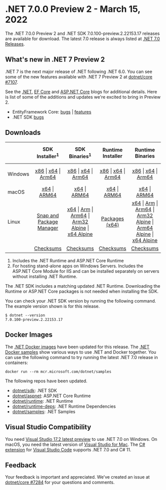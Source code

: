 # .NET 7.0.0 Preview 2 - March 15, 2022

The .NET 7.0.0 Preview 2 and .NET SDK 7.0.100-preview.2.22153.17 releases are available for download. The latest 7.0 release is always listed at [.NET 7.0 Releases](../README.md).

## What's new in .NET 7 Preview 2

.NET 7 is the next major release of .NET following .NET 6.0. You can see some of the new features available with .NET 7 Preview 2 at [dotnet/core #7107](https://github.com/dotnet/core/issues/7107).

See the [.NET][dotnet-blog], [EF Core][ef-blog] and [ASP.NET Core][aspnet-blog] blogs for additional details.
Here is list of some of the additions and updates we're excited to bring in Preview 2.

* EntityFramework Core: [bugs][ef_bugs] | [features][ef_features]
* .NET SDK [bugs][sdk_bugs]

## Downloads

|           | SDK Installer<sup>1</sup>                        | SDK Binaries<sup>1</sup>                 | Runtime Installer                                        | Runtime Binaries                                 | ASP.NET Core Runtime           |Windows Desktop Runtime          |
| --------- | :------------------------------------------:     | :----------------------:                 | :---------------------------:                            | :-------------------------:                      | :-----------------:            | :-----------------:            |
| Windows   | [x86][dotnet-sdk-win-x86.exe] \| [x64][dotnet-sdk-win-x64.exe] \| [Arm64][dotnet-sdk-win-arm64.exe] | [x86][dotnet-sdk-win-x86.zip] \| [x64][dotnet-sdk-win-x64.zip] \|  [Arm64][dotnet-sdk-win-arm64.zip] | [x86][dotnet-runtime-win-x86.exe] \| [x64][dotnet-runtime-win-x64.exe] \| [Arm64][dotnet-runtime-win-arm64.exe] | [x86][dotnet-runtime-win-x86.zip] \| [x64][dotnet-runtime-win-x64.zip] \| [Arm64][dotnet-runtime-win-arm64.zip] | [x86][aspnetcore-runtime-win-x86.exe] \| [x64][aspnetcore-runtime-win-x64.exe] \|<br> [Hosting Bundle][dotnet-hosting-win.exe]<sup>2</sup> | [x86][windowsdesktop-runtime-win-x86.exe] \| [x64][windowsdesktop-runtime-win-x64.exe] \| [Arm64][windowsdesktop-runtime-win-arm64.exe] |
| macOS     | [x64][dotnet-sdk-osx-x64.pkg] \| [ARM64][dotnet-sdk-osx-arm64.pkg] | [x64][dotnet-sdk-osx-x64.tar.gz] \| [ARM64][dotnet-sdk-osx-arm64.tar.gz]  | [x64][dotnet-runtime-osx-x64.pkg] \| [ARM64][dotnet-runtime-osx-arm64.pkg] | [x64][dotnet-runtime-osx-x64.tar.gz] \| [ARM64][dotnet-runtime-osx-arm64.tar.gz]| [x64][aspnetcore-runtime-osx-x64.tar.gz] \| [ARM64][aspnetcore-runtime-osx-arm64.tar.gz] | - |<sup>1</sup>
| Linux     |  [Snap and Package Manager](../install-linux.md)  | [x64][dotnet-sdk-linux-x64.tar.gz] \| [Arm][dotnet-sdk-linux-arm.tar.gz]  \| [Arm64][dotnet-sdk-linux-arm64.tar.gz] \| [Arm32 Alpine][dotnet-sdk-linux-musl-arm.tar.gz]  \| [x64 Alpine][dotnet-sdk-linux-musl-x64.tar.gz] | [Packages (x64)][linux-packages] | [x64][dotnet-runtime-linux-x64.tar.gz] \| [Arm][dotnet-runtime-linux-arm.tar.gz] \| [Arm64][dotnet-runtime-linux-arm64.tar.gz] \| [Arm32 Alpine][dotnet-runtime-linux-musl-arm.tar.gz] \| [Arm64 Alpine][dotnet-runtime-linux-musl-arm64.tar.gz] \| [x64 Alpine][dotnet-runtime-linux-musl-x64.tar.gz]  | [x64][aspnetcore-runtime-linux-x64.tar.gz]<sup>1</sup>  \| [Arm][aspnetcore-runtime-linux-arm.tar.gz]<sup>1</sup> \| [Arm64][aspnetcore-runtime-linux-arm64.tar.gz]<sup>1</sup> \| [x64 Alpine][aspnetcore-runtime-linux-musl-x64.tar.gz] | - | <sup>1</sup> |
|  | [Checksums][checksums-sdk]                             | [Checksums][checksums-sdk]                                      | [Checksums][checksums-runtime]                             | [Checksums][checksums-runtime]  | [Checksums][checksums-runtime]  | [Checksums][checksums-runtime]


1. Includes the .NET Runtime and ASP.NET Core Runtime
2. For hosting stand-alone apps on Windows Servers. Includes the ASP.NET Core Module for IIS and can be installed separately on servers without installing .NET Runtime.


The .NET SDK includes a matching updated .NET Runtime. Downloading the Runtime or ASP.NET Core packages is not needed when installing the SDK.

You can check your .NET SDK version by running the following command. The example version shown is for this release.

```console
$ dotnet --version
7.0.100-preview.2.22153.17
```

## Docker Images

The [.NET Docker images](https://hub.docker.com/_/microsoft-dotnet) have been updated for this release. The [.NET Docker samples](https://github.com/dotnet/dotnet-docker/blob/main/samples/README.md) show various ways to use .NET and Docker together. You can use the following command to try running the latest .NET 7.0 release in containers:

```console
docker run --rm mcr.microsoft.com/dotnet/samples
```

The following repos have been updated.

* [dotnet/sdk](https://hub.docker.com/_/microsoft-dotnet-sdk/): .NET SDK
* [dotnet/aspnet](https://hub.docker.com/_/microsoft-dotnet-aspnet/): ASP.NET Core Runtime
* [dotnet/runtime](https://hub.docker.com/_/microsoft-dotnet-runtime/): .NET Runtime
* [dotnet/runtime-deps](https://hub.docker.com/_/microsoft-dotnet-runtime-deps/): .NET Runtime Dependencies
* [dotnet/samples](https://hub.docker.com/_/microsoft-dotnet-samples/): .NET Samples

## Visual Studio Compatibility

You need [Visual Studio 17.2 latest preview](https://visualstudio.microsoft.com) to use .NET 7.0 on Windows. On macOS, you need the latest version of [Visual Studio for Mac](https://visualstudio.microsoft.com/vs/mac/). The [C# extension](https://code.visualstudio.com/docs/languages/dotnet) for [Visual Studio Code](https://code.visualstudio.com/) supports .NET 7.0 and C# 11.


## Feedback

Your feedback is important and appreciated. We've created an issue at [dotnet/core #7284](https://github.com/dotnet/core/issues/7284) for your questions and comments.

[blob-runtime]: https://dotnetcli.blob.core.windows.net/dotnet/Runtime/
[blob-sdk]: https://dotnetcli.blob.core.windows.net/dotnet/Sdk/
[release-notes]: https://github.com/dotnet/core/blob/main/release-notes/7.0/preview/7.0.0-preview.2.md

[checksums-runtime]: https://dotnetcli.blob.core.windows.net/dotnet/checksums/7.0.0-preview.2-sha.txt
[checksums-sdk]: https://dotnetcli.blob.core.windows.net/dotnet/checksums/7.0.0-preview.2-sha.txt

[linux-install]: https://github.com/dotnet/core/blob/main/release-notes/7.0/install-linux.md
[linux-setup]: https://github.com/dotnet/core/blob/main/Documentation/linux-setup.md

[dotnet-blog]:  https://devblogs.microsoft.com/dotnet/announcing-dotnet-7-preview-2/
[aspnet-blog]: https://devblogs.microsoft.com/aspnet/asp-net-core-updates-in-dotnet-7-preview-2
[ef-blog]: https://devblogs.microsoft.com/dotnet/announcing-entity-framework-7-preview-2
[ef_bugs]: https://github.com/dotnet/efcore/issues?q=is%3Aissue+milestone%3A7.0.0-preview2+is%3Aclosed+label%3Atype-bug
[ef_features]: https://github.com/dotnet/efcore/issues?q=is%3Aissue+milestone%3A7.0.0-preview2+is%3Aclosed+label%3Atype-enhancement

[aspnet_bugs]: https://github.com/aspnet/AspNetCore/issues?q=is%3Aissue+milestone%3A7.0.0-preview2+label%3ADone+label%3Abug
[aspnet_features]: https://github.com/aspnet/AspNetCore/issues?q=is%3Aissue+milestone%3A7.0.0-preview2+label%3ADone+label%3Aenhancement
[runtime_bugs]: https://github.com/dotnet/runtime/issues?utf8=%E2%9C%93&q=is%3Aissue+milestone%3A7.0+label%3Abug+
[runtime_features]: https://github.com/dotnet/runtime/issues?q=is%3Aissue+milestone%3A7.0+label%3Aenhancement

[sdk_bugs]: https://github.com/dotnet/sdk/issues?q=is%3Aissue+is%3Aclosed+milestone%3A7.0.1xx
[linux-packages]: 7.0.0-preview.2-install-instructions.md



[//]: # ( Runtime 7.0.0-preview.2.22152.2)
[dotnet-runtime-linux-arm.tar.gz]: https://download.visualstudio.microsoft.com/download/pr/d75f42ab-f32a-4c71-9198-bfeb5051fbd0/ff39bd32601fdb583a13a06e979f152b/dotnet-runtime-7.0.0-preview.2.22152.2-linux-arm.tar.gz
[dotnet-runtime-linux-arm64.tar.gz]: https://download.visualstudio.microsoft.com/download/pr/5154f383-6a09-41b3-bfcc-5958562e2c4b/b0fea89768d540f83ff10b8c3a556cc1/dotnet-runtime-7.0.0-preview.2.22152.2-linux-arm64.tar.gz
[dotnet-runtime-linux-musl-arm.tar.gz]: https://download.visualstudio.microsoft.com/download/pr/796d0f81-e071-4a1e-87c4-fe39a4a4aa6d/73bffc4f91e2c8e89e24aff1f8ea43f3/dotnet-runtime-7.0.0-preview.2.22152.2-linux-musl-arm.tar.gz
[dotnet-runtime-linux-musl-arm64.tar.gz]: https://download.visualstudio.microsoft.com/download/pr/70e2d3e3-c5a2-4943-bd6d-0671a93e1871/22777c837aa91062b909d198226b3d5a/dotnet-runtime-7.0.0-preview.2.22152.2-linux-musl-arm64.tar.gz
[dotnet-runtime-linux-musl-x64.tar.gz]: https://download.visualstudio.microsoft.com/download/pr/16edd568-b9a4-462c-9a5e-af010847c5c6/326f0f687857b536c3e2a45dbfd3617a/dotnet-runtime-7.0.0-preview.2.22152.2-linux-musl-x64.tar.gz
[dotnet-runtime-linux-x64.tar.gz]: https://download.visualstudio.microsoft.com/download/pr/d310a601-7f68-412a-a139-b8d6a037c9fd/b00941dc09d85a51b198117d8efdba8a/dotnet-runtime-7.0.0-preview.2.22152.2-linux-x64.tar.gz
[dotnet-runtime-osx-arm64.pkg]: https://download.visualstudio.microsoft.com/download/pr/131656c4-1caf-4d50-abab-f2e297faa3c9/d0321edd361e67be278da7c3b7089430/dotnet-runtime-7.0.0-preview.2.22152.2-osx-arm64.pkg
[dotnet-runtime-osx-arm64.tar.gz]: https://download.visualstudio.microsoft.com/download/pr/ac1eefa5-d5a8-425a-a394-c6e2bc564e43/2c8cd64c7167cd9b444df6112ea95a2d/dotnet-runtime-7.0.0-preview.2.22152.2-osx-arm64.tar.gz
[dotnet-runtime-osx-x64.pkg]: https://download.visualstudio.microsoft.com/download/pr/9660c828-fb78-4fd7-85bc-3ab4e3dbb179/3c25335ff279f4e06c054e715b36f175/dotnet-runtime-7.0.0-preview.2.22152.2-osx-x64.pkg
[dotnet-runtime-osx-x64.tar.gz]: https://download.visualstudio.microsoft.com/download/pr/d1de2627-e6fc-4657-a614-59f87b3964e0/e04ea0fe25c1eb719cf1de4d6e7676f1/dotnet-runtime-7.0.0-preview.2.22152.2-osx-x64.tar.gz
[dotnet-runtime-win-arm64.exe]: https://download.visualstudio.microsoft.com/download/pr/a138e0a5-a99b-490e-aa3b-e343c3f39e25/d868eae31c16dae1891a8780bf989bd1/dotnet-runtime-7.0.0-preview.2.22152.2-win-arm64.exe
[dotnet-runtime-win-arm64.zip]: https://download.visualstudio.microsoft.com/download/pr/387cc604-3e60-4093-8ec7-097fc6ec83ea/c7e70f4ed32806a8f7acde94b9acc102/dotnet-runtime-7.0.0-preview.2.22152.2-win-arm64.zip
[dotnet-runtime-win-x64.exe]: https://download.visualstudio.microsoft.com/download/pr/76bb18a3-0fda-4a0d-9d2d-ce83667a2668/9534db4f3b885ef2ccdaa16d37cb3133/dotnet-runtime-7.0.0-preview.2.22152.2-win-x64.exe
[dotnet-runtime-win-x64.zip]: https://download.visualstudio.microsoft.com/download/pr/27fa0e6a-b4d1-4023-8467-d1eda2f2f8f0/a0ff83fc152ac1ca4ec59292d32baa5a/dotnet-runtime-7.0.0-preview.2.22152.2-win-x64.zip
[dotnet-runtime-win-x86.exe]: https://download.visualstudio.microsoft.com/download/pr/066b1423-93ca-49c1-8f23-8bfba3cf6e84/1b9584330bc342bec480156e17cd961e/dotnet-runtime-7.0.0-preview.2.22152.2-win-x86.exe
[dotnet-runtime-win-x86.zip]: https://download.visualstudio.microsoft.com/download/pr/f77a2a6e-4138-401d-ad1a-7f8cd8aa6c69/e0f5a9ccc9c225e481cb27cf155e3113/dotnet-runtime-7.0.0-preview.2.22152.2-win-x86.zip

[//]: # ( WindowsDesktop 7.0.0-preview.2.22153.5)
[windowsdesktop-runtime-win-arm64.exe]: https://download.visualstudio.microsoft.com/download/pr/6dbbbeeb-c11f-4f32-a165-0a73a17ae41e/f011743571c716a25911d62f21800650/windowsdesktop-runtime-7.0.0-preview.2.22153.5-win-arm64.exe
[windowsdesktop-runtime-win-arm64.zip]: https://download.visualstudio.microsoft.com/download/pr/33697e18-1793-448a-954d-ced3dde002bd/3eef88084b2e4c8f4247c51862f84361/windowsdesktop-runtime-7.0.0-preview.2.22153.5-win-arm64.zip
[windowsdesktop-runtime-win-x64.exe]: https://download.visualstudio.microsoft.com/download/pr/15596c40-e6d3-4133-b04b-81fc9fbd532d/0bdd610ade324b0e67924169eeabded4/windowsdesktop-runtime-7.0.0-preview.2.22153.5-win-x64.exe
[windowsdesktop-runtime-win-x64.zip]: https://download.visualstudio.microsoft.com/download/pr/6f1acefd-0fb3-409b-b4a9-c81fc92b24aa/12ed761f2257431b9b573bf3819d8d16/windowsdesktop-runtime-7.0.0-preview.2.22153.5-win-x64.zip
[windowsdesktop-runtime-win-x86.exe]: https://download.visualstudio.microsoft.com/download/pr/0059c92c-a180-42aa-859f-b244054113ea/41293f683ae3491c01d3aa7b7dba9052/windowsdesktop-runtime-7.0.0-preview.2.22153.5-win-x86.exe
[windowsdesktop-runtime-win-x86.zip]: https://download.visualstudio.microsoft.com/download/pr/c2890582-8f9f-46ef-afcf-27aac666e3f3/a2e9a79ed9033efd8eae58dd3333919a/windowsdesktop-runtime-7.0.0-preview.2.22153.5-win-x86.zip

[//]: # ( ASP 7.0.0-preview.2.22153.2)
[aspnetcore-runtime-linux-arm.tar.gz]: https://download.visualstudio.microsoft.com/download/pr/3f62c2be-99fb-418d-b98e-30d5d1d7e862/ea163ba205a0ac680d995e0f8d657bb7/aspnetcore-runtime-7.0.0-preview.2.22153.2-linux-arm.tar.gz
[aspnetcore-runtime-linux-arm64.tar.gz]: https://download.visualstudio.microsoft.com/download/pr/91aba62d-7b61-46fd-bae9-a34299a01ec4/f0597bde0eab2c832ce30eef80583d4d/aspnetcore-runtime-7.0.0-preview.2.22153.2-linux-arm64.tar.gz
[aspnetcore-runtime-linux-musl-arm.tar.gz]: https://download.visualstudio.microsoft.com/download/pr/a67f9239-04e7-4194-8b90-3f22210dc06d/6a64962a90094707298d79b550271ff3/aspnetcore-runtime-7.0.0-preview.2.22153.2-linux-musl-arm.tar.gz
[aspnetcore-runtime-linux-musl-arm64.tar.gz]: https://download.visualstudio.microsoft.com/download/pr/74129065-f8a6-42a4-861c-0ba2aba16765/3f67a82679aa7c57775dd77d479934f2/aspnetcore-runtime-7.0.0-preview.2.22153.2-linux-musl-arm64.tar.gz
[aspnetcore-runtime-linux-musl-x64.tar.gz]: https://download.visualstudio.microsoft.com/download/pr/2b474ec4-78a3-4e50-a446-bd1ad933ab15/ec2d64820abe3d8351e05f0213a7ab2f/aspnetcore-runtime-7.0.0-preview.2.22153.2-linux-musl-x64.tar.gz
[aspnetcore-runtime-linux-x64.tar.gz]: https://download.visualstudio.microsoft.com/download/pr/8d24d018-755a-4326-930f-b6f88e7c8851/330dfff882e637583cfde0c8cd90debf/aspnetcore-runtime-7.0.0-preview.2.22153.2-linux-x64.tar.gz
[aspnetcore-runtime-osx-arm64.tar.gz]: https://download.visualstudio.microsoft.com/download/pr/2a3082a5-9c7c-4152-a3a5-7b504b4dec03/39ae27a9590ffb72f2b52d3af698ba1e/aspnetcore-runtime-7.0.0-preview.2.22153.2-osx-arm64.tar.gz
[aspnetcore-runtime-osx-x64.tar.gz]: https://download.visualstudio.microsoft.com/download/pr/92bec271-6ed5-4c5a-89d3-002873d147c6/735323c91eb4a14d8737c52b5ea58455/aspnetcore-runtime-7.0.0-preview.2.22153.2-osx-x64.tar.gz
[aspnetcore-runtime-win-arm64.zip]: https://download.visualstudio.microsoft.com/download/pr/7f917f63-d7f5-404d-9e0e-ce847cd1fab0/8bbaecbace79eb896d19ca70f8505152/aspnetcore-runtime-7.0.0-preview.2.22153.2-win-arm64.zip
[aspnetcore-runtime-win-x64.exe]: https://download.visualstudio.microsoft.com/download/pr/c6752a69-2860-495b-a1b8-ebbba3f5be19/d645486202d9357b6374ab78c52dfeed/aspnetcore-runtime-7.0.0-preview.2.22153.2-win-x64.exe
[aspnetcore-runtime-win-x64.zip]: https://download.visualstudio.microsoft.com/download/pr/48930452-e7b8-453b-a53d-c562d1e28e23/8760008e53bff5b067ad10ef3e0d0003/aspnetcore-runtime-7.0.0-preview.2.22153.2-win-x64.zip
[aspnetcore-runtime-win-x86.exe]: https://download.visualstudio.microsoft.com/download/pr/3f573ad7-e56d-4249-8c9e-1cde5f65d680/c9ea38cdbcffe09877a889276bb3730c/aspnetcore-runtime-7.0.0-preview.2.22153.2-win-x86.exe
[aspnetcore-runtime-win-x86.zip]: https://download.visualstudio.microsoft.com/download/pr/af43b709-4576-4dec-b50d-004ef8d7e193/42d821dcd80c92816c32798c0e1d59cb/aspnetcore-runtime-7.0.0-preview.2.22153.2-win-x86.zip
[dotnet-hosting-win.exe]: https://download.visualstudio.microsoft.com/download/pr/6b78ad20-011f-42f0-93eb-d19eb26bb573/2d38309bcc46c6f337fbab6c2837aa2d/dotnet-hosting-7.0.0-preview.2.22153.2-win.exe

[//]: # ( SDK 7.0.100-preview.2.22153.17)
[dotnet-sdk-linux-arm.tar.gz]: https://download.visualstudio.microsoft.com/download/pr/f7615bb0-7d72-4ff4-8501-5711298b337c/ad01d2bd02a758ac4d88c712075839b1/dotnet-sdk-7.0.100-preview.2.22153.17-linux-arm.tar.gz
[dotnet-sdk-linux-arm64.tar.gz]: https://download.visualstudio.microsoft.com/download/pr/464b9ad3-c0f9-4b96-8d04-8c607a5a6c17/429d60c7c172d9ec1d58515c9a94c3ca/dotnet-sdk-7.0.100-preview.2.22153.17-linux-arm64.tar.gz
[dotnet-sdk-linux-musl-arm.tar.gz]: https://download.visualstudio.microsoft.com/download/pr/0f066553-66be-4e7e-a623-b0de9e2425e8/b3205c742db320539c8b9007af2ebc8c/dotnet-sdk-7.0.100-preview.2.22153.17-linux-musl-arm.tar.gz
[dotnet-sdk-linux-musl-arm64.tar.gz]: https://download.visualstudio.microsoft.com/download/pr/bdb18180-0ea0-4eeb-b07e-51c70163cc37/607053dcff935afe7cbce6268d6290b7/dotnet-sdk-7.0.100-preview.2.22153.17-linux-musl-arm64.tar.gz
[dotnet-sdk-linux-musl-x64.tar.gz]: https://download.visualstudio.microsoft.com/download/pr/b83e64ea-f2c4-4563-8622-ccf73ad1d365/144b78ed96b2ddb721d6927295c40a31/dotnet-sdk-7.0.100-preview.2.22153.17-linux-musl-x64.tar.gz
[dotnet-sdk-linux-x64.tar.gz]: https://download.visualstudio.microsoft.com/download/pr/754fe8c6-9088-4a1e-87df-cfc5efdf1a9a/e4d3a877c112ef8d09c6c7e9a444ad9e/dotnet-sdk-7.0.100-preview.2.22153.17-linux-x64.tar.gz
[dotnet-sdk-osx-arm64.pkg]: https://download.visualstudio.microsoft.com/download/pr/cd80f4c1-b605-44d1-a322-f4e4e3c01776/c494ef9e353fe544830da1b6347859bd/dotnet-sdk-7.0.100-preview.2.22153.17-osx-arm64.pkg
[dotnet-sdk-osx-arm64.tar.gz]: https://download.visualstudio.microsoft.com/download/pr/e48daeec-7861-4193-b6eb-d3f965be6032/d203ccf2a2186096783d8deecfa63483/dotnet-sdk-7.0.100-preview.2.22153.17-osx-arm64.tar.gz
[dotnet-sdk-osx-x64.pkg]: https://download.visualstudio.microsoft.com/download/pr/f6ec71c8-fc91-49f4-8409-f36e5b58902a/3d3ccb4dcaf0823d55ecd470854cb2c8/dotnet-sdk-7.0.100-preview.2.22153.17-osx-x64.pkg
[dotnet-sdk-osx-x64.tar.gz]: https://download.visualstudio.microsoft.com/download/pr/344a9dcd-ad0a-49f5-990b-7933624c82df/8684f72d6429661c816330d0da5b42cc/dotnet-sdk-7.0.100-preview.2.22153.17-osx-x64.tar.gz
[dotnet-sdk-win-arm64.exe]: https://download.visualstudio.microsoft.com/download/pr/18336bb7-a835-45f2-a0e1-096b9c289d0a/00894271e2577209017b985d2a8ffcca/dotnet-sdk-7.0.100-preview.2.22153.17-win-arm64.exe
[dotnet-sdk-win-arm64.zip]: https://download.visualstudio.microsoft.com/download/pr/a30f77f6-8b77-4955-80bc-fcfe7bd99abe/41344727d9c94bb8ff86f46841d3978e/dotnet-sdk-7.0.100-preview.2.22153.17-win-arm64.zip
[dotnet-sdk-win-x64.exe]: https://download.visualstudio.microsoft.com/download/pr/e904f60b-8b5a-46cc-a3c7-e37f87aa9aa2/ee9decc38b24f05e6edf8a63639653a1/dotnet-sdk-7.0.100-preview.2.22153.17-win-x64.exe
[dotnet-sdk-win-x64.zip]: https://download.visualstudio.microsoft.com/download/pr/d759acdb-c289-43ad-8698-4a9783d80ef8/11838a24f71dd4c359bc9a02b1e14d5f/dotnet-sdk-7.0.100-preview.2.22153.17-win-x64.zip
[dotnet-sdk-win-x86.exe]: https://download.visualstudio.microsoft.com/download/pr/c3125850-8c7b-4516-bba7-0e3f2c855725/5a64fd988de04d746b7d332c1682de7e/dotnet-sdk-7.0.100-preview.2.22153.17-win-x86.exe
[dotnet-sdk-win-x86.zip]: https://download.visualstudio.microsoft.com/download/pr/a844a854-92ad-4887-8fbc-6028bccf194a/10e407d4f629b046b73e8f1e6c06d294/dotnet-sdk-7.0.100-preview.2.22153.17-win-x86.zip



[//]: # ( Symbols )
